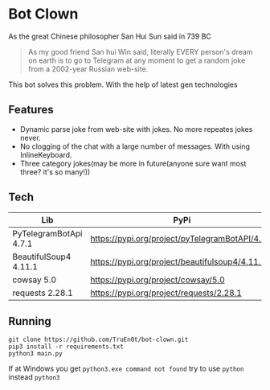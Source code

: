 # Bot Clown

As the great Chinese philosopher San Hui Sun said in 739 BC
>As my good friend San hui Win said, literally EVERY person's dream on earth is to go to Telegram at any moment to get a random joke from a 2002-year Russian web-site.

This bot solves this problem.
With the help of latest gen technologies

## Features
- Dynamic parse joke from web-site with jokes. No more repeates jokes never.
- No clogging of the chat with a large number of messages. With using InlineKeyboard.
- Three category jokes(may be more in future(anyone sure want most three? it's so many!))

## Tech

| Lib | PyPi |
| ------ | ------ |
| PyTelegramBotApi 4.7.1 | https://pypi.org/project/pyTelegramBotAPI/4.7.1 |
| BeautifulSoup4 4.11.1 | https://pypi.org/project/beautifulsoup4/4.11.1 |
| cowsay 5.0 | https://pypi.org/project/cowsay/5.0 |
| requests 2.28.1 | https://pypi.org/project/requests/2.28.1 |

## Running

```
git clone https://github.com/TruEn0t/bot-clown.git
pip3 install -r requirements.txt
python3 main.py
```

If at Windows you get `python3.exe command not found` try to use `python` instead `python3`

